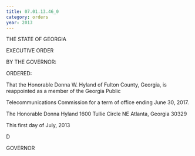 ```yaml
---
title: 07.01.13.46_0
category: orders
year: 2013
---
```

 

THE STATE OF GEORGIA

EXECUTIVE ORDER

BY THE GOVERNOR:

ORDERED:

That the Honorable Donna W. Hyland of Fulton County, Georgia,
is reappointed as a member of the Georgia Public

Telecommunications Commission for a term of office ending June
30, 2017.

The Honorable Donna Hyland
1600 Tullie Circle NE
Atlanta, Georgia 30329

This first day of July, 2013

D

GOVERNOR

